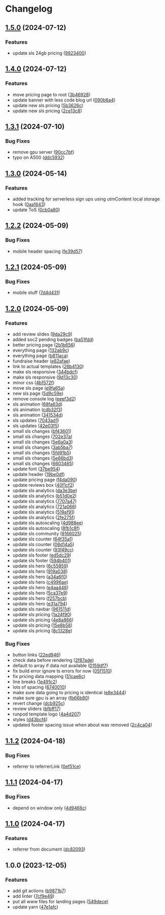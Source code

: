 # Changelog

## [1.5.0](https://github.com/runpod/landing-ui/compare/v1.4.0...v1.5.0) (2024-07-12)


### Features

* update sls 24gb pricing ([9923400](https://github.com/runpod/landing-ui/commit/9923400d636c2fa0e406285a9edc60c620fb2d4d))

## [1.4.0](https://github.com/runpod/landing-ui/compare/v1.3.1...v1.4.0) (2024-07-12)


### Features

* move pricing page to root ([3b46928](https://github.com/runpod/landing-ui/commit/3b4692853deb8b876c5927e4d9f9aa0d37ceeac2))
* update banner with less code blog url ([090b6a4](https://github.com/runpod/landing-ui/commit/090b6a44a35ae70f0c1cefd1605dd22156182255))
* update new sls pricing ([5b3626c](https://github.com/runpod/landing-ui/commit/5b3626ca8367af14ceb70754ceb001d6169f4164))
* update new sls pricing ([2ce13c8](https://github.com/runpod/landing-ui/commit/2ce13c888d0a16daa093f7c26b855b2a9fc53005))

## [1.3.1](https://github.com/runpod/landing-ui/compare/v1.3.0...v1.3.1) (2024-07-10)


### Bug Fixes

* remove gpu server ([90cc7bf](https://github.com/runpod/landing-ui/commit/90cc7bf5f18a714e7c6cfe80d6aaba007c024ad3))
* typo on A500 ([ddc5932](https://github.com/runpod/landing-ui/commit/ddc5932106f6621212b360a55b5e0613b65d18f0))

## [1.3.0](https://github.com/runpod/landing-ui/compare/v1.2.2...v1.3.0) (2024-05-14)


### Features

* added tracking for serverless sign ups using utmContent local storage hook ([0aa1643](https://github.com/runpod/landing-ui/commit/0aa1643f0bce7d7c92ee18bc582275db6732eff3))
* update ToS ([0cb0a80](https://github.com/runpod/landing-ui/commit/0cb0a803ee43ec7bc152ab5d46f1cc5248bd0389))

## [1.2.2](https://github.com/runpod/landing-ui/compare/v1.2.1...v1.2.2) (2024-05-09)


### Bug Fixes

* mobile header spacing ([fe39d57](https://github.com/runpod/landing-ui/commit/fe39d57eccfe6385bd63e6b536b86d61a816000a))

## [1.2.1](https://github.com/runpod/landing-ui/compare/v1.2.0...v1.2.1) (2024-05-09)


### Bug Fixes

* mobile stuff ([7d4d431](https://github.com/runpod/landing-ui/commit/7d4d43138ff2da3b234a76a1173324e32f4a1216))

## [1.2.0](https://github.com/runpod/landing-ui/compare/v1.1.2...v1.2.0) (2024-05-09)


### Features

* add review slides ([9da29c9](https://github.com/runpod/landing-ui/commit/9da29c97b4fa5ad32756e550876f50ce47b3dd55))
* added soc2 pending badges ([ba51fdd](https://github.com/runpod/landing-ui/commit/ba51fdde1528f17c339acc819dd712110e3ba733))
* better pricing page ([2b1b656](https://github.com/runpod/landing-ui/commit/2b1b6561db5859321bc5943123de4303e10a3629))
* everything page ([132ab9c](https://github.com/runpod/landing-ui/commit/132ab9c73cf6178e0ad4e8acc0279a2e2bbb02f8))
* everything page ([b811aca](https://github.com/runpod/landing-ui/commit/b811aca63de7aa4e099198fe7eddf34f88793d6d))
* fundraise header ([e82afae](https://github.com/runpod/landing-ui/commit/e82afae75b2c5eff4f1f97a53ce3b0c98f10d43f))
* link to actual templates ([26b4130](https://github.com/runpod/landing-ui/commit/26b4130a252585140503abfbd8a478a42de9cbbd))
* make sls responsive ([344bdcf](https://github.com/runpod/landing-ui/commit/344bdcf0d7dd2911c7a893d3ac9e5b0108e52163))
* make sls responsive ([9d13c30](https://github.com/runpod/landing-ui/commit/9d13c30b04cfd05920af0b16015f3d34186a0d9e))
* minor css ([4b1572f](https://github.com/runpod/landing-ui/commit/4b1572f96ca1fd20629e92f4f2d44704319381ee))
* move sls page ([e9fa65a](https://github.com/runpod/landing-ui/commit/e9fa65a0a10a76c9931f77589abe51f23268a955))
* new sls page ([5d9c59e](https://github.com/runpod/landing-ui/commit/5d9c59e1e11005f254029db1f4fe3fa82858d9b1))
* remove console log ([eeef3d2](https://github.com/runpod/landing-ui/commit/eeef3d28642cce80ae873930e6a32c5aafe38354))
* sls animation ([68fa63d](https://github.com/runpod/landing-ui/commit/68fa63d2be6406a1cb5698a46cf833ac6b14c7f8))
* sls animation ([cdb32f3](https://github.com/runpod/landing-ui/commit/cdb32f35829aac1a657bfb93e43b9f3f2d523c1c))
* sls animation ([341534d](https://github.com/runpod/landing-ui/commit/341534d3ad9e26e1e5101335d97dd5f2f96c1f1e))
* sls updates ([7043ad1](https://github.com/runpod/landing-ui/commit/7043ad1377d065e66d3981205aecb0b9a9afae13))
* sls updates ([42e03f5](https://github.com/runpod/landing-ui/commit/42e03f5c4f78f72beac8e2b1af87f067a4acab07))
* small sls changes ([bf43601](https://github.com/runpod/landing-ui/commit/bf436018caed31c68f5a04fcdcba49eb6f2e7b91))
* small sls changes ([702e37a](https://github.com/runpod/landing-ui/commit/702e37add5c879fe47d80031673aa2505369c2b7))
* small sls changes ([5e6a0a3](https://github.com/runpod/landing-ui/commit/5e6a0a3eeb91c9ed60c66a0bcc9c59e916c5093c))
* small sls changes ([3ab5ba7](https://github.com/runpod/landing-ui/commit/3ab5ba7378c45fbc4adb0b1aae6561aea76b4b5b))
* small sls changes ([5fd91b5](https://github.com/runpod/landing-ui/commit/5fd91b5308b9d501d9923f81b6a6a0c7d02d0b26))
* small sls changes ([5e66bd3](https://github.com/runpod/landing-ui/commit/5e66bd359dce1c0eaac66d9bfef375bc63144f77))
* small sls changes ([6603465](https://github.com/runpod/landing-ui/commit/66034655b2e548c62b3bf1f9075e4a44ca653626))
* update font ([37be954](https://github.com/runpod/landing-ui/commit/37be9542d2403be03b102b4b08084f1ac7e2aeb7))
* update header ([19be0df](https://github.com/runpod/landing-ui/commit/19be0df5981d6f87959730b5ef89b78bae9f3f62))
* update pricing page ([f4da090](https://github.com/runpod/landing-ui/commit/f4da09089000b0f7f46cabb7c1214a775d566c7d))
* update reviews box ([40f1cf2](https://github.com/runpod/landing-ui/commit/40f1cf2cbe2aa73048bbcd48e7e4c87bfbb06f18))
* update sls analytics ([da3e3be](https://github.com/runpod/landing-ui/commit/da3e3be6588f52f605ee21e7ce70dd2aa9903bcc))
* update sls analytics ([b51d0e2](https://github.com/runpod/landing-ui/commit/b51d0e26341902b816dad70972a3903f1a0712dc))
* update sls analytics ([7707a47](https://github.com/runpod/landing-ui/commit/7707a47c29a900dac915f649837296616390f69c))
* update sls analytics ([721a066](https://github.com/runpod/landing-ui/commit/721a0660e76af4b920c50e00740b6f1057586cde))
* update sls analytics ([519af91](https://github.com/runpod/landing-ui/commit/519af91dfb0d146d327403a3d50cee79a7a8aa52))
* update sls analytics ([2fe275f](https://github.com/runpod/landing-ui/commit/2fe275fa3926976bf9baa8082887105ac91bb857))
* update sls autoscaling ([4d988ee](https://github.com/runpod/landing-ui/commit/4d988eee1751f835b6a84bcdc865f599586a60b6))
* update sls autoscaling ([8fb1c8f](https://github.com/runpod/landing-ui/commit/8fb1c8f1ac4149978c1cafa51f4d2fc7dad391dd))
* update sls community ([9166025](https://github.com/runpod/landing-ui/commit/9166025135bd12c5a2575f1b4fd7bade0a7dc099))
* update sls counter ([64f35a1](https://github.com/runpod/landing-ui/commit/64f35a16190790b65793fee65e6ac58ad943eaee))
* update sls counter ([08d14a5](https://github.com/runpod/landing-ui/commit/08d14a597f91afb7ad644c64daf18e90c5816f90))
* update sls counter ([93f49cc](https://github.com/runpod/landing-ui/commit/93f49cc882fcf48e579c27cefaa4833b0a6cf526))
* update sls footer ([ed5dc29](https://github.com/runpod/landing-ui/commit/ed5dc29088f6f7c8d2e8141f2151a62c1fbb91b6))
* update sls footer ([594b401](https://github.com/runpod/landing-ui/commit/594b4010f3f1670afcb9ccbd411db8d7210fa1f8))
* update sls hero ([6c55859](https://github.com/runpod/landing-ui/commit/6c558592547ffd122fab9d122b702c15bbd6b1a9))
* update sls hero ([919a038](https://github.com/runpod/landing-ui/commit/919a0384c137bb727e0e9eb8052ffb6eefdb8a56))
* update sls hero ([a34a6f0](https://github.com/runpod/landing-ui/commit/a34a6f0e97aa0bab1a0bc0ca3b6e2b7eec031578))
* update sls hero ([c4996ae](https://github.com/runpod/landing-ui/commit/c4996aeba0ba3e6bfcbe2e887b47b6ea0b08b290))
* update sls hero ([e4aa446](https://github.com/runpod/landing-ui/commit/e4aa446cd9587901ef5e72a951a68bda45bb50bf))
* update sls hero ([5ca37e9](https://github.com/runpod/landing-ui/commit/5ca37e9a0c8f26a1d3916c52f3f85de3593e0a58))
* update sls hero ([f257bcb](https://github.com/runpod/landing-ui/commit/f257bcb8ddd8c027cb97984923c71c55b539859e))
* update sls hero ([e31a794](https://github.com/runpod/landing-ui/commit/e31a794e25ea20e6a71523db452beaa4f4101a09))
* update sls navbar ([961511d](https://github.com/runpod/landing-ui/commit/961511d4d348002d7d23f8bf3e414c40738e31cb))
* update sls pricing ([1a24f90](https://github.com/runpod/landing-ui/commit/1a24f905be2a044e5a3c4238d47ac0a1f1d7715e))
* update sls pricing ([4e8a866](https://github.com/runpod/landing-ui/commit/4e8a866459c1601132e3ec62eed7c7c5e5fd03fc))
* update sls pricing ([15e8b58](https://github.com/runpod/landing-ui/commit/15e8b5819e9891d2ce871a85847599db0ca1e1e8))
* update sls pricing ([8c1328e](https://github.com/runpod/landing-ui/commit/8c1328e578db8210d3d0c978f016b210cf723d62))


### Bug Fixes

* button links ([22ed946](https://github.com/runpod/landing-ui/commit/22ed9461d40e9cabca5cf7f9cce0113ec8e06d52))
* check data before rendering ([2f87ade](https://github.com/runpod/landing-ui/commit/2f87adea33529d8c182f92e83dec024685d78b1c))
* default to array if data not available ([0159df7](https://github.com/runpod/landing-ui/commit/0159df7c0856f741da99d62144e64888fc7fa997))
* fix build error ignore ts errors for now ([05f1510](https://github.com/runpod/landing-ui/commit/05f15101c920f53c536e4e28780a9095d2fac738))
* fix pricing data mapping ([51cae6c](https://github.com/runpod/landing-ui/commit/51cae6c3ecf9e0427f82aafba3b8245cb8717160))
* line breaks ([1e491c2](https://github.com/runpod/landing-ui/commit/1e491c2796f5752c39b0e4059f674f75e0dda9c6))
* lots of spacing ([6740010](https://github.com/runpod/landing-ui/commit/67400105412237519e85e4a889b92f390062aa20))
* make sure data going to pricing is identical ([e8e3444](https://github.com/runpod/landing-ui/commit/e8e3444a68338813ce5257219d57a73f51315a62))
* make sure gpu is an array ([fb66b80](https://github.com/runpod/landing-ui/commit/fb66b80f3e0f486fb369a5d0940d9bc7d5cac6fe))
* revert change ([dcb925c](https://github.com/runpod/landing-ui/commit/dcb925c080ea8c3f8c1ebb00dfb6c79299134afa))
* review sliders ([bfbff17](https://github.com/runpod/landing-ui/commit/bfbff17e67cb1808bb6ea28c56c2b175b8d77200))
* runpod template logo ([4a4d207](https://github.com/runpod/landing-ui/commit/4a4d20736ea9003a0e947dbb5b489ab4944f1ec4))
* styles ([d43bcf4](https://github.com/runpod/landing-ui/commit/d43bcf44d00aa307cce97ee398e95b783426bddc))
* updated footer spacing issue when about was removed ([2c4ca04](https://github.com/runpod/landing-ui/commit/2c4ca04c66e8b72e3edcbb4cafa480f00504fc52))

## [1.1.2](https://github.com/runpod/landing-ui/compare/v1.1.1...v1.1.2) (2024-04-18)


### Bug Fixes

* referrer to referrerLink ([0ef51ce](https://github.com/runpod/landing-ui/commit/0ef51ce71f797b11226373c85ec2c5b40bfb86a9))

## [1.1.1](https://github.com/runpod/landing-ui/compare/v1.1.0...v1.1.1) (2024-04-17)


### Bug Fixes

* depend on window only ([4d9466c](https://github.com/runpod/landing-ui/commit/4d9466caa7654f68dc12ade43e23cc23758c3c7e))

## [1.1.0](https://github.com/runpod/landing-ui/compare/v1.0.0...v1.1.0) (2024-04-17)


### Features

* referrer from document ([dc82093](https://github.com/runpod/landing-ui/commit/dc8209307d88eac1df967eae0b8ed0a4c613abc0))

## 1.0.0 (2023-12-05)


### Features

* add git actions ([b9871b7](https://github.com/runpod/landing-ui/commit/b9871b7141b40c85eeee64e76dc4b8166279f652))
* add linter ([7cf9e49](https://github.com/runpod/landing-ui/commit/7cf9e49b87d0320da174d9391a3c44379aa3f880))
* put all www files for landing pages ([549dece](https://github.com/runpod/landing-ui/commit/549dece63f0eb10becaaed8d21c1072cd78cc3d0))
* update yarn ([47e1afc](https://github.com/runpod/landing-ui/commit/47e1afc7487314c08df70bd7dce35e10c8434763))
